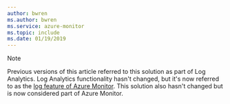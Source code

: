 ```yaml
--- 
author: bwren
ms.author: bwren
ms.service: azure-monitor
ms.topic: include
ms.date: 01/19/2019
--- 
```


>[!NOTE]
>Previous versions of this article referred to this solution as part of Log Analytics. Log Analytics functionality hasn't changed, but it's now referred to as the [log feature  of Azure Monitor](../articles/azure-monitor/azure-monitor-rebrand.md). This solution also hasn't changed but is now considered part of Azure Monitor.
